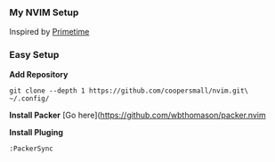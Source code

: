 ### My NVIM Setup
Inspired by [Primetime](https://www.youtube.com/@ThePrimeTimeagen)

### Easy Setup

**Add Repository**
```shell
git clone --depth 1 https://github.com/coopersmall/nvim.git\
~/.config/
```
**Install Packer**
[Go here](https://github.com/wbthomason/packer.nvim

**Install Pluging**
```
:PackerSync
```


